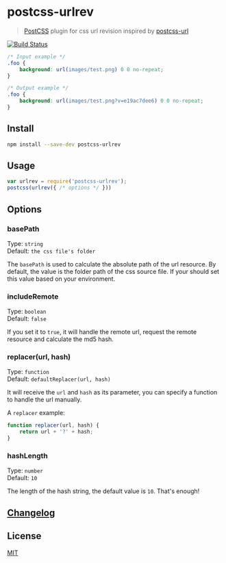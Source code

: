 # postcss-urlrev

> [PostCSS] plugin for css url revision inspired by [postcss-url]

[![Build Status][ci-img]][ci]


```css
/* Input example */
.foo {
    background: url(images/test.png) 0 0 no-repeat;
}
```

```css
/* Output example */
.foo {
    background: url(images/test.png?v=e19ac7dee6) 0 0 no-repeat;
}
```

## Install

```sh
npm install --save-dev postcss-urlrev
```

## Usage

```js
var urlrev = require('postcss-urlrev');
postcss(urlrev({ /* options */ }))
```

## Options

### basePath

Type: `string`  
Default: `the css file's folder`

The `basePath` is used to calculate the absolute path of the url resource. 
By default, the value is the folder path of the css source file. If your should
set this value based on your environment.

### includeRemote

Type: `boolean`  
Default: `false`

If you set it to `true`, it will handle the remote url, request the remote 
resource and calculate the md5 hash.

### replacer(url, hash)

Type: `function`  
Default: `defaultReplacer(url, hash)`

It will receive the `url` and `hash` as its parameter, you can specify a 
function to handle the url manually.

A `replacer` example:

```js
function replacer(url, hash) {
    return url + '?' + hash;
}
```


### hashLength

Type: `number`  
Default: `10`

The length of the hash string, the default value is `10`. That's enough!


## [Changelog](CHANGELOG.md)

## License

[MIT]


[PostCSS]:      https://github.com/postcss/postcss
[ci-img]:       https://travis-ci.org/yuezk/postcss-urlrev.svg
[ci]:           https://travis-ci.org/yuezk/postcss-urlrev
[postcss-url]:  https://github.com/postcss/postcss-url
[MIT]:          LICENSE
